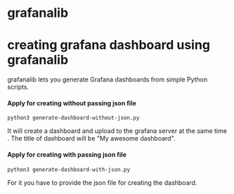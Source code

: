 # grafanalib

# creating grafana dashboard using grafanalib

grafanalib lets you generate Grafana dashboards from simple Python scripts.


#### Apply for creating without passing json file

```
python3 generate-dashboard-without-json.py
```

It will create a dashboard and upload to the grafana server at the same time .
The title of dashboard will be "My awesome dashboard".

#### Apply for creating with passing json file

```
python3 generate-dashboard-with-json.py
```

For it you have to provide the json file for creating the dashboard.
